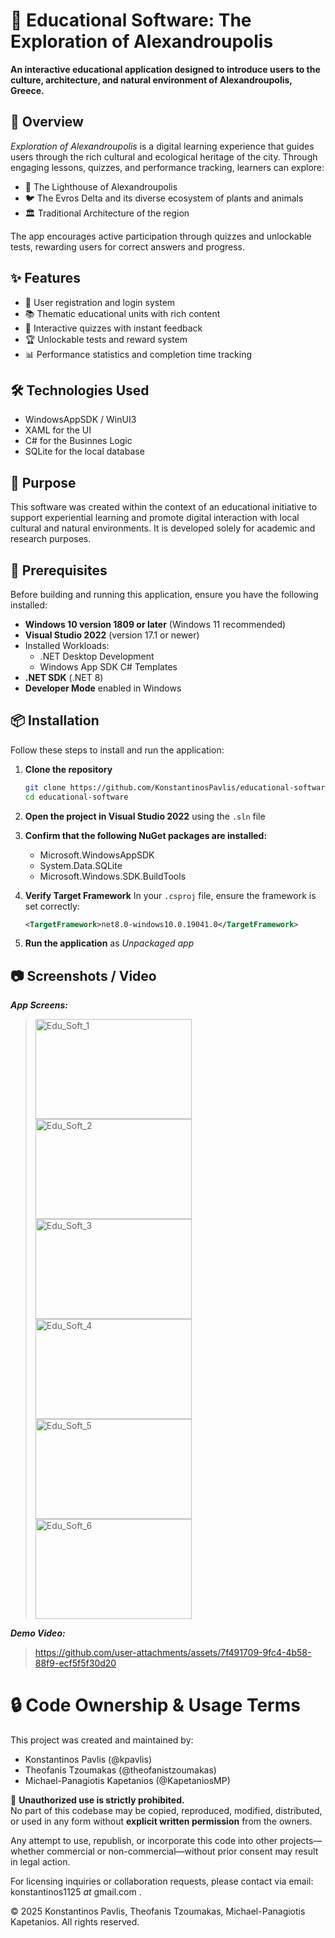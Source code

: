 # 🧭 Educational Software: The Exploration of Alexandroupolis

**An interactive educational application designed to introduce users to the culture, architecture, and natural environment of Alexandroupolis, Greece.**

## 📘 Overview

_Exploration of Alexandroupolis_ is a digital learning experience that guides users through the rich cultural and ecological heritage of the city. Through engaging lessons, quizzes, and performance tracking, learners can explore:

- 🗼 The Lighthouse of Alexandroupolis
- 🐦 The Evros Delta and its diverse ecosystem of plants and animals
- 🏛️ Traditional Architecture of the region

The app encourages active participation through quizzes and unlockable tests, rewarding users for correct answers and progress.

## ✨ Features

- 🔐 User registration and login system  
- 📚 Thematic educational units with rich content  
- 🧠 Interactive quizzes with instant feedback  
- 🏆 Unlockable tests and reward system  
- 📊 Performance statistics and completion time tracking  

## 🛠️ Technologies Used

- WindowsAppSDK / WinUI3
- XAML for the UI
- C# for the Businnes Logic
- SQLite for the local database

## 🚀 Purpose

This software was created within the context of an educational initiative to support experiential learning and promote digital interaction with local cultural and natural environments. It is developed solely for academic and research purposes.


## 🧰 Prerequisites

Before building and running this application, ensure you have the following installed:

- **Windows 10 version 1809 or later** (Windows 11 recommended)
- **Visual Studio 2022** (version 17.1 or newer)
- Installed Workloads:
  - .NET Desktop Development
  - Windows App SDK C# Templates
- **.NET SDK** (.NET 8)
- **Developer Mode** enabled in Windows

## 📦 Installation

Follow these steps to install and run the application:

1. **Clone the repository**
   ```bash
   git clone https://github.com/KonstantinosPavlis/educational-software.git
   cd educational-software
2. **Open the project in Visual Studio 2022** using the `.sln` file
3. **Confirm that the following NuGet packages are installed:**
    - Microsoft.WindowsAppSDK
    - System.Data.SQLite
    - Microsoft.Windows.SDK.BuildTools
4. **Verify Target Framework**
     In your `.csproj` file, ensure the framework is set correctly:
   
     ```xml
     <TargetFramework>net8.0-windows10.0.19041.0</TargetFramework>
   
6. **Run the application** as _Unpackaged app_

## 📷 Screenshots / Video

**_App Screens:_**  
> <img width="250" height="160" alt="Edu_Soft_1" src="https://github.com/user-attachments/assets/402e869c-a1c3-486e-bbde-8c784005dee2" />
> <img width="250" height="160" alt="Edu_Soft_2" src="https://github.com/user-attachments/assets/24a95101-96ca-4f81-803d-8b15dc06f12e" />
> <img width="250" height="160" alt="Edu_Soft_3" src="https://github.com/user-attachments/assets/b8c7b131-bebb-494c-84a4-91a550357f6f" />
> <img width="250" height="160" alt="Edu_Soft_4" src="https://github.com/user-attachments/assets/649c353e-96f5-4e94-8a51-d8813fd71bc3" />
> <img width="250" height="160" alt="Edu_Soft_5" src="https://github.com/user-attachments/assets/e1801184-c698-4438-9c33-f733a6f95525" />
> <img width="250" height="160" alt="Edu_Soft_6" src="https://github.com/user-attachments/assets/fb1d5231-7fcc-4840-97b3-7eb1fa10c0f5" />

**_Demo Video:_**

> https://github.com/user-attachments/assets/7f491709-9fc4-4b58-88f9-ecf5f5f30d20


# 🔒 Code Ownership & Usage Terms

This project was created and maintained by:

- Konstantinos Pavlis (@kpavlis)
- Theofanis Tzoumakas (@theofanistzoumakas)
- Michael-Panagiotis Kapetanios (@KapetaniosMP)

🚫 **Unauthorized use is strictly prohibited.**  
No part of this codebase may be copied, reproduced, modified, distributed, or used in any form without **explicit written permission** from the owners.

Any attempt to use, republish, or incorporate this code into other projects—whether commercial or non-commercial—without prior consent may result in legal action.

For licensing inquiries or collaboration requests, please contact via email: konstantinos1125 _at_ gmail.com .

© 2025 Konstantinos Pavlis, Theofanis Tzoumakas, Michael-Panagiotis Kapetanios. All rights reserved.

